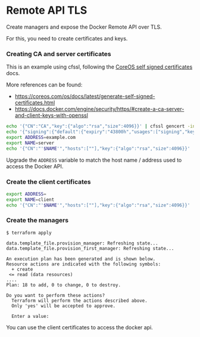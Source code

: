 # Remote API TLS

Create managers and expose the Docker Remote API over TLS.

For this, you need to create certificates and keys.

### Creating CA and server certificates

This is an example using cfssl, following the [CoreOS self signed certificates](https://coreos.com/os/docs/latest/generate-self-signed-certificates.html) docs.

More references can be found:

- https://coreos.com/os/docs/latest/generate-self-signed-certificates.html
- https://docs.docker.com/engine/security/https/#create-a-ca-server-and-client-keys-with-openssl


```bash
echo '{"CN":"CA","key":{"algo":"rsa","size":4096}}' | cfssl gencert -initca - | cfssljson -bare ca -
echo '{"signing":{"default":{"expiry":"43800h","usages":["signing","key encipherment","server auth","client auth"]}}}' > ca-config.json
export ADDRESS=example.com
export NAME=server
echo '{"CN":"'$NAME'","hosts":[""],"key":{"algo":"rsa","size":4096}}' | cfssl gencert -config=ca-config.json -ca=ca.pem -ca-key=ca-key.pem -hostname="$ADDRESS" - | cfssljson -bare $NAME
```

Upgrade the `ADDRESS` variable to match the host name / address used to access the Docker API.

### Create the client certificates

```bash
export ADDRESS=
export NAME=client
echo '{"CN":"'$NAME'","hosts":[""],"key":{"algo":"rsa","size":4096}}' | cfssl gencert -config=ca-config.json -ca=ca.pem -ca-key=ca-key.pem -hostname="$ADDRESS" - | cfssljson -bare $NAME
```

### Create the managers

```
$ terraform apply

data.template_file.provision_manager: Refreshing state...
data.template_file.provision_first_manager: Refreshing state...

An execution plan has been generated and is shown below.
Resource actions are indicated with the following symbols:
  + create
 <= read (data resources)
....
Plan: 18 to add, 0 to change, 0 to destroy.

Do you want to perform these actions?
  Terraform will perform the actions described above.
  Only 'yes' will be accepted to approve.

  Enter a value:
```

You can use the client certificates to access the docker api.
